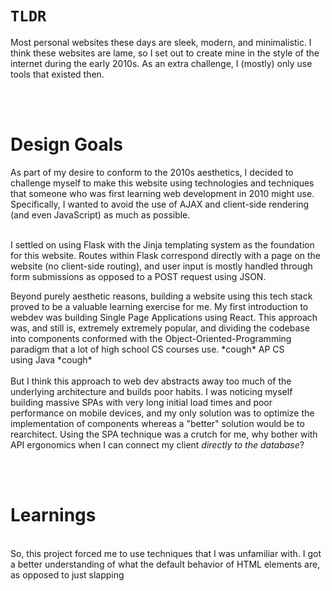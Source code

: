 <h1><code>TLDR</code></h1><p>Most personal websites these days are sleek, modern, and minimalistic. I think these websites are lame, so I set out to create mine in the style of the internet during the early 2010s. As an extra challenge, I (mostly) only use tools that existed then.</p><p><br>&nbsp;</p><h1>Design Goals</h1><p>As part of my desire to conform to the 2010s aesthetics, I decided to challenge myself to make this website using technologies and techniques that someone who was first learning web development in 2010 might use. Specifically, I wanted to avoid the use of AJAX and client-side rendering (and even JavaScript) as much as possible.<br>&nbsp;</p><p>I settled on using Flask with the Jinja templating system as the foundation for this website. Routes within Flask correspond directly with a page on the website (no client-side routing), and user input is mostly handled through form submissions as opposed to a POST request using JSON.</p><p>Beyond purely aesthetic reasons, building a website using this tech stack proved to be a valuable learning exercise for me. My first introduction to webdev was building Single Page Applications using React. This approach was, and still is, extremely extremely popular, and dividing the codebase into components conformed with the Object-Oriented-Programming paradigm that a lot of high school CS courses use. *cough* AP CS using&nbsp;Java&nbsp;*cough*&nbsp;<br><br>But I think this approach to web dev abstracts away too much of the underlying architecture and builds poor habits. I was noticing myself building massive SPAs with very long initial load times and poor performance on mobile devices, and my only solution was to optimize the implementation of components whereas a "better" solution would be to rearchitect. Using the SPA technique was a crutch for me, why bother with API ergonomics when I can connect my client <i>directly to the database</i>?</p><p><br>&nbsp;</p><h1>Learnings</h1><p><br>So, this project forced me to use techniques that I was unfamiliar with. I got a better understanding of what the default behavior of HTML elements are, as opposed to just slapping&nbsp;</p>